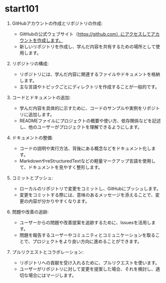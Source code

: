 # start101

1. GitHubアカウントの作成とリポジトリの作成:
   - GitHubの公式ウェブサイト（https://github.com）にアクセスしてアカウントを作成します。
   - 新しいリポジトリを作成し、学んだ内容を共有するための場所として使用します。

2. リポジトリの構成:
   - リポジトリには、学んだ内容に関連するファイルやドキュメントを格納します。
   - 主な言語やトピックごとにディレクトリを作成することが一般的です。

3. コードとドキュメントの追加:
   - 学んだ内容を具体的に示すために、コードのサンプルや実例をリポジトリに追加します。
   - READMEファイルにプロジェクトの概要や使い方、依存関係などを記述し、他のユーザーがプロジェクトを理解できるようにします。

4. ドキュメントの整備:
   - コードの説明や実行方法、背後にある概念などをドキュメント化します。
   - MarkdownやreStructuredTextなどの軽量マークアップ言語を使用して、ドキュメントを見やすく整形します。

5. コミットとプッシュ:
   - ローカルのリポジトリで変更をコミットし、GitHubにプッシュします。
   - 変更をコミットする際には、意味のあるメッセージを添えることで、変更の内容が分かりやすくなります。

6. 問題や改善の追跡:
   - ユーザーからの問題や改善提案を追跡するために、Issuesを活用します。
   - 問題を報告するユーザーやコミュニティとコミュニケーションを取ることで、プロジェクトをより良い方向に進めることができます。

7. プルリクエストとコラボレーション:
   - リポジトリへの貢献を受け入れるために、プルリクエストを使います。
   - ユーザーがリポジトリに対して変更を提案した場合、それを検討し、適切な場合にはマージします。

